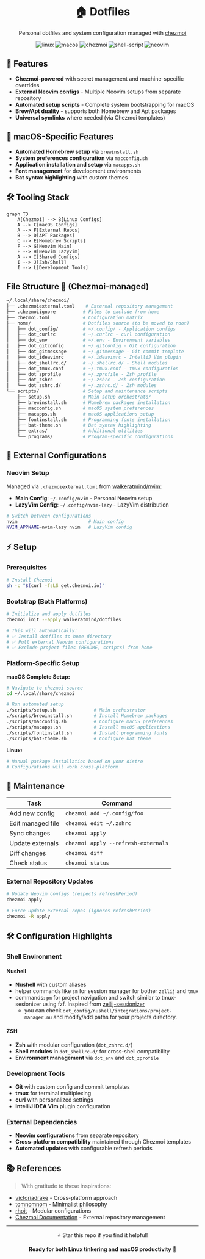 <div align="center">
  <h1>🏠 Dotfiles</h1>
  <p>Personal dotfiles and system configuration managed with <a href="https://chezmoi.io">chezmoi</a></p>
  <img src='https://img.shields.io/badge/Linux-FCC624?style=for-the-badge&logo=linux&logoColor=black' alt='linux'>
  <img src='https://img.shields.io/badge/macOS-000000?style=for-the-badge&logo=apple&logoColor=white' alt='macos'>
  <img src='https://img.shields.io/badge/chezmoi-5C9FEE?style=for-the-badge&logo=git&logoColor=white' alt='chezmoi'>
  <img src='https://img.shields.io/badge/shell_script-%23121011.svg?style=for-the-badge&logo=gnu-bash&logoColor=white' alt='shell-script'>
  <img src='https://img.shields.io/badge/NeoVim-%2357A143.svg?&style=for-the-badge&logo=neovim&logoColor=white' alt='neovim'>
</div>

## 🚀 Features

- **Chezmoi-powered** with secret management and machine-specific overrides
- **External Neovim configs** - Multiple Neovim setups from separate repository
- **Automated setup scripts** - Complete system bootstrapping for macOS
- **Brew/Apt duality** - supports both Homebrew and Apt packages
- **Universal symlinks** where needed (via Chezmoi templates)

## 🌟 macOS-Specific Features

- **Automated Homebrew setup** via `brewinstall.sh`
- **System preferences configuration** via `macconfig.sh`
- **Application installation and setup** via `macapps.sh`
- **Font management** for development environments
- **Bat syntax highlighting** with custom themes

## 🛠️ Tooling Stack

```mermaid
graph TD
    A[Chezmoi] --> B[Linux Configs]
    A --> C[macOS Configs]
    A --> F[External Repos]
    B --> D[APT Packages]
    C --> E[Homebrew Scripts]
    F --> G[Neovim Main]
    F --> H[Neovim LazyVim]
    A --> I[Shared Configs]
    I --> J[Zsh/Shell]
    I --> L[Development Tools]
```

## File Structure 📂 (Chezmoi-managed)

```bash
~/.local/share/chezmoi/
├── .chezmoiexternal.toml    # External repository management
├── .chezmoiignore          # Files to exclude from home
├── chezmoi.toml            # Configuration matrix
├── home/                   # Dotfiles source (to be moved to root)
│   ├── dot_config/         # ~/.config/ - Application configs
│   ├── dot_curlrc          # ~/.curlrc - curl configuration
│   ├── dot_env             # ~/.env - Environment variables
│   ├── dot_gitconfig       # ~/.gitconfig - Git configuration
│   ├── dot_gitmessage      # ~/.gitmessage - Git commit template
│   ├── dot_ideavimrc       # ~/.ideavimrc - IntelliJ Vim plugin
│   ├── dot_shellrc.d/      # ~/.shellrc.d/ - Shell modules
│   ├── dot_tmux.conf       # ~/.tmux.conf - tmux configuration
│   ├── dot_zprofile        # ~/.zprofile - Zsh profile
│   ├── dot_zshrc           # ~/.zshrc - Zsh configuration
│   └── dot_zshrc.d/        # ~/.zshrc.d/ - Zsh modules
└── scripts/                # Setup and maintenance scripts
    ├── setup.sh            # Main setup orchestrator
    ├── brewinstall.sh      # Homebrew packages installation
    ├── macconfig.sh        # macOS system preferences
    ├── macapps.sh          # macOS applications setup
    ├── fontinstall.sh      # Programming fonts installation
    ├── bat-theme.sh        # Bat syntax highlighting
    ├── extras/             # Additional utilities
    └── programs/           # Program-specific configurations
```

## 🎯 External Configurations

### Neovim Setup

Managed via `.chezmoiexternal.toml` from [walkeratmind/nvim](https://github.com/walkeratmind/nvim):

- **Main Config**: `~/.config/nvim` - Personal Neovim setup
- **LazyVim Config**: `~/.config/nvim-lazy` - LazyVim distribution

```bash
# Switch between configurations
nvim                          # Main config
NVIM_APPNAME=nvim-lazy nvim   # LazyVim config
```

## ⚡ Setup

### Prerequisites

```bash
# Install Chezmoi
sh -c "$(curl -fsLS get.chezmoi.io)"
```

### Bootstrap (Both Platforms)

```bash
# Initialize and apply dotfiles
chezmoi init --apply walkeratmind/dotfiles

# This will automatically:
# ✅ Install dotfiles to home directory
# ✅ Pull external Neovim configurations
# ✅ Exclude project files (README, scripts) from home
```

### Platform-Specific Setup

**macOS Complete Setup:**

```bash
# Navigate to chezmoi source
cd ~/.local/share/chezmoi

# Run automated setup
./scripts/setup.sh              # Main orchestrator
./scripts/brewinstall.sh        # Install Homebrew packages
./scripts/macconfig.sh          # Configure macOS preferences
./scripts/macapps.sh            # Install macOS applications
./scripts/fontinstall.sh        # Install programming fonts
./scripts/bat-theme.sh          # Configure bat theme
```

**Linux:**

```bash
# Manual package installation based on your distro
# Configurations will work cross-platform
```

## 🔧 Maintenance

| Task | Command |
|------|---------|
| Add new config | `chezmoi add ~/.config/foo` |
| Edit managed file | `chezmoi edit ~/.zshrc` |
| Sync changes | `chezmoi apply` |
| Update externals | `chezmoi apply --refresh-externals` |
| Diff changes | `chezmoi diff` |
| Check status | `chezmoi status` |

### External Repository Updates

```bash
# Update Neovim configs (respects refreshPeriod)
chezmoi apply

# Force update external repos (ignores refreshPeriod)
chezmoi -R apply
```

## 🛠️ Configuration Highlights

### Shell Environment

#### Nushell

- **Nushell** with custom aliases
- helper commands like `sm` for session manager for bother `zellij` and `tmux`
- commands: `pm` for project navigation and switch similar to tmux-sesionizer using fzf. Inspired from [zellij-sessionizer](https://github.com/silicakes/zellij-sessionizer/tree/main)
   - you can check `dot_config/nushell/integrations/project-manager.nu` and modify/add paths for your projects directory.

#### ZSH

- **Zsh** with modular configuration (`dot_zshrc.d/`)
- **Shell modules** in `dot_shellrc.d/` for cross-shell compatibility
- **Environment management** via `dot_env` and `dot_zprofile`

### Development Tools

- **Git** with custom config and commit templates
- **tmux** for terminal multiplexing
- **curl** with personalized settings
- **IntelliJ IDEA Vim** plugin configuration

### External Dependencies

- **Neovim configurations** from separate repository
- **Cross-platform compatibility** maintained through Chezmoi templates
- **Automated updates** with configurable refresh periods

## 📚 References

> With gratitude to these inspirations:

- [victoriadrake](https://github.com/victoriadrake/dotfiles) - Cross-platform approach
- [tomnomnom](https://github.com/tomnomnom/dotfiles) - Minimalist philosophy
- [rhoit](https://github.com/rhoit/my-config) - Modular configurations
- [Chezmoi Documentation](https://www.chezmoi.io/user-guide/command-overview/) - External repository management

---

<div align="center">
  <p>⭐ Star this repo if you find it helpful!</p>
  <p><strong>Ready for both Linux tinkering and macOS productivity</strong> 🚀</p>
</div>
